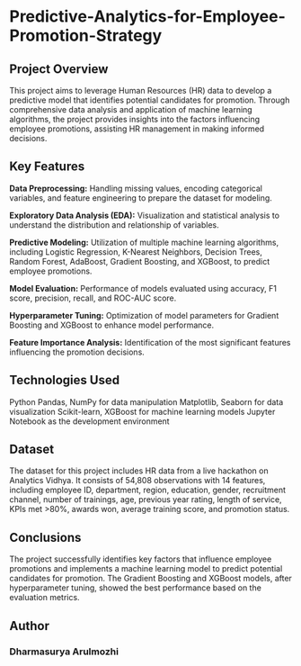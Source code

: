 # Predictive-Analytics-for-Employee-Promotion-Strategy


## Project Overview
This project aims to leverage Human Resources (HR) data to develop a predictive model that identifies potential candidates for promotion. Through comprehensive data analysis and application of machine learning algorithms, the project provides insights into the factors influencing employee promotions, assisting HR management in making informed decisions.

## Key Features

**Data Preprocessing:** Handling missing values, encoding categorical variables, and feature engineering to prepare the dataset for modeling.

**Exploratory Data Analysis (EDA):** Visualization and statistical analysis to understand the distribution and relationship of variables.

**Predictive Modeling:** Utilization of multiple machine learning algorithms, including Logistic Regression, K-Nearest Neighbors, Decision Trees, Random Forest, AdaBoost, Gradient Boosting, and XGBoost, to predict employee promotions.

**Model Evaluation:** Performance of models evaluated using accuracy, F1 score, precision, recall, and ROC-AUC score.

**Hyperparameter Tuning:** Optimization of model parameters for Gradient Boosting and XGBoost to enhance model performance.

**Feature Importance Analysis:** Identification of the most significant features influencing the promotion decisions.

## Technologies Used
Python
Pandas, NumPy for data manipulation
Matplotlib, Seaborn for data visualization
Scikit-learn, XGBoost for machine learning models
Jupyter Notebook as the development environment


## Dataset
The dataset for this project includes HR data from a live hackathon on Analytics Vidhya. It consists of 54,808 observations with 14 features, including employee ID, department, region, education, gender, recruitment channel, number of trainings, age, previous year rating, length of service, KPIs met >80%, awards won, average training score, and promotion status.

## Conclusions
The project successfully identifies key factors that influence employee promotions and implements a machine learning model to predict potential candidates for promotion. The Gradient Boosting and XGBoost models, after hyperparameter tuning, showed the best performance based on the evaluation metrics.

## Author
### Dharmasurya Arulmozhi
